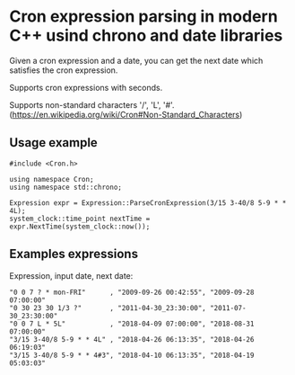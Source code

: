 Cron expression parsing in modern C++ usind chrono and date libraries
===================================================================

Given a cron expression and a date, you can get the next date which satisfies the cron expression.

Supports cron expressions with seconds.

Supports non-standard characters '/', 'L', '#'. (https://en.wikipedia.org/wiki/Cron#Non-Standard_Characters)

Usage example
-------------

    #include <Cron.h>

    using namespace Cron;
    using namespace std::chrono;
    
    Expression expr = Expression::ParseCronExpression(3/15 3-40/8 5-9 * * 4L);
    system_clock::time_point nextTime = expr.NextTime(system_clock::now());

Examples expressions
--------------------

Expression, input date, next date:

    "0 0 7 ? * mon-FRI"      , "2009-09-26 00:42:55", "2009-09-28 07:00:00"
    "0 30 23 30 1/3 ?"       , "2011-04-30_23:30:00", "2011-07-30_23:30:00"
    "0 0 7 L * 5L"           , "2018-04-09 07:00:00", "2018-08-31 07:00:00"
    "3/15 3-40/8 5-9 * * 4L" , "2018-04-26 06:13:35", "2018-04-26 06:19:03"
    "3/15 3-40/8 5-9 * * 4#3", "2018-04-10 06:13:35", "2018-04-19 05:03:03"
    
